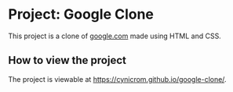 # Project: Google Clone

This project is a clone of [google.com](https://www.google.com/) made using HTML and CSS.

## How to view the project

The project is viewable at https://cynicrom.github.io/google-clone/.